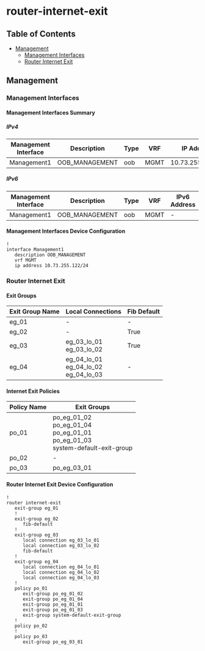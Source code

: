 # router-internet-exit

## Table of Contents

- [Management](#management)
  - [Management Interfaces](#management-interfaces)
  - [Router Internet Exit](#router-internet-exit-1)

## Management

### Management Interfaces

#### Management Interfaces Summary

##### IPv4

| Management Interface | Description | Type | VRF | IP Address | Gateway |
| -------------------- | ----------- | ---- | --- | ---------- | ------- |
| Management1 | OOB_MANAGEMENT | oob | MGMT | 10.73.255.122/24 | 10.73.255.2 |

##### IPv6

| Management Interface | Description | Type | VRF | IPv6 Address | IPv6 Gateway |
| -------------------- | ----------- | ---- | --- | ------------ | ------------ |
| Management1 | OOB_MANAGEMENT | oob | MGMT | - | - |

#### Management Interfaces Device Configuration

```eos
!
interface Management1
   description OOB_MANAGEMENT
   vrf MGMT
   ip address 10.73.255.122/24
```

### Router Internet Exit

#### Exit Groups

| Exit Group Name | Local Connections | Fib Default |
| --------------- | ----------------- | ----------- |
| eg_01 | - | - |
| eg_02 | - | True |
| eg_03 | eg_03_lo_01<br>eg_03_lo_02 | True |
| eg_04 | eg_04_lo_01<br>eg_04_lo_02<br>eg_04_lo_03 | - |

#### Internet Exit Policies

| Policy Name | Exit Groups |
| ----------- | ----------- |
| po_01 | po_eg_01_02<br>po_eg_01_04<br>po_eg_01_01<br>po_eg_01_03<br>system-default-exit-group |
| po_02 | - |
| po_03 | po_eg_03_01 |

#### Router Internet Exit Device Configuration

```eos
!
router internet-exit
   exit-group eg_01
   !
   exit-group eg_02
      fib-default
   !
   exit-group eg_03
      local connection eg_03_lo_01
      local connection eg_03_lo_02
      fib-default
   !
   exit-group eg_04
      local connection eg_04_lo_01
      local connection eg_04_lo_02
      local connection eg_04_lo_03
   !
   policy po_01
      exit-group po_eg_01_02
      exit-group po_eg_01_04
      exit-group po_eg_01_01
      exit-group po_eg_01_03
      exit-group system-default-exit-group
   !
   policy po_02
   !
   policy po_03
      exit-group po_eg_03_01
```
